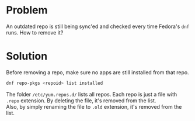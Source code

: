 # Problem

An outdated repo is still being sync'ed and checked every time Fedora's `dnf` runs. How to remove it?

# Solution

Before removing a repo, make sure no apps are still installed from that repo.
```bash
dnf repo-pkgs <repoid> list installed
```

The folder `/etc/yum.repos.d/` lists all repos. Each repo is just a file with `.repo` extension. By deleting the file, it's removed from the list.  
Also, by simply renaming the file to `.old` extension, it's removed from the list.  